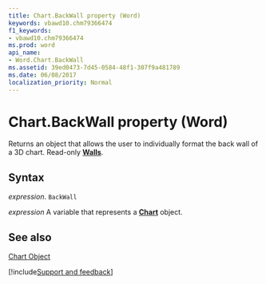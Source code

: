 ```yaml
---
title: Chart.BackWall property (Word)
keywords: vbawd10.chm79366474
f1_keywords:
- vbawd10.chm79366474
ms.prod: word
api_name:
- Word.Chart.BackWall
ms.assetid: 39ed0473-7d45-0584-48f1-307f9a481789
ms.date: 06/08/2017
localization_priority: Normal
---
```



# Chart.BackWall property (Word)

Returns an object that allows the user to individually format the back wall of a 3D chart. Read-only  **[Walls](Word.Walls.md)**.


## Syntax

_expression_. `BackWall`

_expression_ A variable that represents a **[Chart](Word.Chart.md)** object.


## See also


[Chart Object](Word.Chart.md)

[!include[Support and feedback](~/includes/feedback-boilerplate.md)]